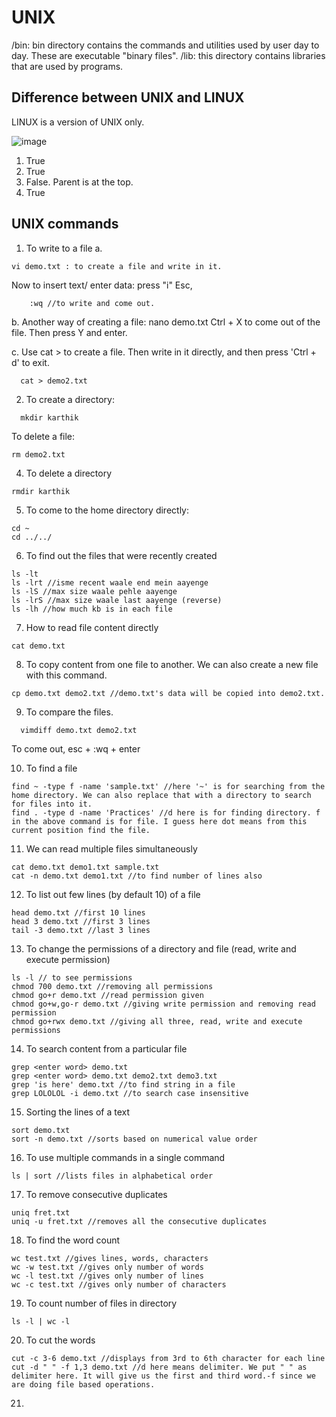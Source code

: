 # UNIX
/bin: bin directory contains the commands and utilities used by user day to day. These are executable "binary files".
/lib: this directory contains libraries that are used by programs.

## Difference between UNIX and LINUX
LINUX is a version of UNIX only. 

![image](https://github.com/user-attachments/assets/dbbfd65a-32e3-4764-8daa-5ce326b9c3e1)
1. True
2. True
3. False. Parent is at the top.
4. True

## UNIX commands
1. To write to a file
a.
```
vi demo.txt : to create a file and write in it.
```
Now to insert text/ enter data: press "i"
    Esc, 
```
    :wq //to write and come out.
```
b.   Another way of creating a file: nano demo.txt
    Ctrl + X to come out of the file. Then press Y and enter. 

c. Use cat > to create a file. Then write in it directly, and then press 'Ctrl + d' to exit.
```
  cat > demo2.txt
```

2. To create a directory: 
```
  mkdir karthik
```

To delete a file:
```
rm demo2.txt
```

4. To delete a directory
```
rmdir karthik
```

5. To come to the home directory directly:
```
cd ~
cd ../../
```

6. To find out the files that were recently created
```
ls -lt
ls -lrt //isme recent waale end mein aayenge
ls -lS //max size waale pehle aayenge
ls -lrS //max size waale last aayenge (reverse)
ls -lh //how much kb is in each file
```

7. How to read file content directly
```
cat demo.txt
```

8. To copy content from one file to another. We can also create a new file with this command. 
```
cp demo.txt demo2.txt //demo.txt's data will be copied into demo2.txt.
```

9. To compare the files.
```
  vimdiff demo.txt demo2.txt
```
To come out, esc + :wq + enter

10. To find a file
```
find ~ -type f -name 'sample.txt' //here '~' is for searching from the home directory. We can also replace that with a directory to search for files into it.
find . -type d -name 'Practices' //d here is for finding directory. f in the above command is for file. I guess here dot means from this current position find the file.
```

11. We can read multiple files simultaneously
```
cat demo.txt demo1.txt sample.txt
cat -n demo.txt demo1.txt //to find number of lines also
```

12. To list out few lines (by default 10) of a file
```
head demo.txt //first 10 lines
head 3 demo.txt //first 3 lines
tail -3 demo.txt //last 3 lines
```

13. To change the permissions of a directory and file (read, write and execute permission)
```
ls -l // to see permissions
chmod 700 demo.txt //removing all permissions
chmod go+r demo.txt //read permission given
chmod go+w,go-r demo.txt //giving write permission and removing read permission
chmod go+rwx demo.txt //giving all three, read, write and execute permissions
```

14. To search content from a particular file
```
grep <enter word> demo.txt
grep <enter word> demo.txt demo2.txt demo3.txt
grep 'is here' demo.txt //to find string in a file
grep LOLOLOL -i demo.txt //to search case insensitive
```

15. Sorting the lines of a text
```
sort demo.txt
sort -n demo.txt //sorts based on numerical value order
```

16. To use multiple commands in a single command
```
ls | sort //lists files in alphabetical order
```

17. To remove consecutive duplicates
```
uniq fret.txt
uniq -u fret.txt //removes all the consecutive duplicates
```

18. To find the word count
```
wc test.txt //gives lines, words, characters
wc -w test.txt //gives only number of words
wc -l test.txt //gives only number of lines
wc -c test.txt //gives only number of characters
```

19. To count number of files in directory
```
ls -l | wc -l
```

20. To cut the words
```
cut -c 3-6 demo.txt //displays from 3rd to 6th character for each line
cut -d " " -f 1,3 demo.txt //d here means delimiter. We put " " as delimiter here. It will give us the first and third word.-f since we are doing file based operations.
```

21. 
